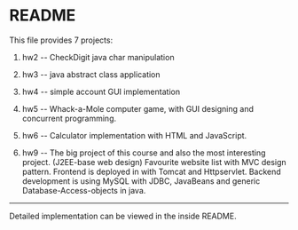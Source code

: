 README
==========

This file provides 7 projects: 

1. hw2 -- CheckDigit java char manipulation 

2. hw3 -- java abstract class application

3. hw4 -- simple account GUI implementation 

4. hw5 -- Whack-a-Mole computer game, with GUI designing and concurrent programming.

5. hw6 -- Calculator implementation with HTML and JavaScript.

6. hw9 -- The big project of this course and also the most interesting project.
		  (J2EE-base web design) Favourite website list with MVC design pattern. Frontend is deployed in with Tomcat and Httpservlet. Backend development is using MySQL with JDBC, JavaBeans and generic Database-Access-objects in java.  


---

Detailed implementation can be viewed in the inside README.

